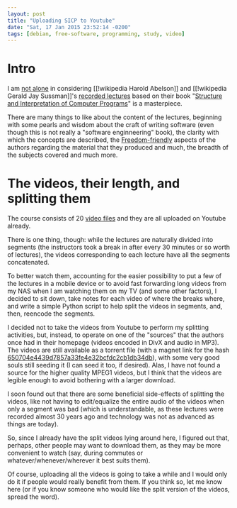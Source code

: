 ```yaml
---
layout: post
title: "Uploading SICP to Youtube"
date: "Sat, 17 Jan 2015 23:52:14 -0200"
tags: [debian, free-software, programming, study, video]
---
```


# Intro

I am [not alone][0] in considering [[!wikipedia Harold Abelson]] and
[[!wikipedia Gerald Jay Sussman]]'s [recorded lectures][1] based on their
book "[Structure and Interpretation of Computer Programs][2]" is a
masterpiece.

[0]: http://www.cs.berkeley.edu/~bh/sicp.html
[1]: http://groups.csail.mit.edu/mac/classes/6.001/abelson-sussman-lectures/
[2]: https://mitpress.mit.edu/sicp/full-text/book/book.html

There are many things to like about the content of the lectures, beginning
with some pearls and wisdom about the craft of writing software (even though
this is not really a "software enginneering" book), the clarity with which
the concepts are described, the [Freedom-friendly][3] aspects of the authors
regarding the material that they produced and much, the breadth of the
subjects covered and much more.

[3]: https://mitpress.mit.edu/sicp/

# The videos, their length, and splitting them

The course consists of 20 [video files][4] and they are all uploaded on
Youtube already.

[4]: https://www.youtube.com/playlist?list=PLE18841CABEA24090

There is one thing, though: while the lectures are naturally divided into
segments (the instructors took a break in after every 30 minutes or so worth
of lectures), the videos corresponding to each lecture have all the segments
concatenated.

To better watch them, accounting for the easier possibility to put a few of
the lectures in a mobile device or to avoid fast forwarding long videos from
my NAS when I am watching them on my TV (and some other factors), I decided
to sit down, take notes for each video of where the breaks where, and write
a simple Python script to help split the videos in segments, and, then,
reencode the segments.

I decided not to take the videos from Youtube to perform my splitting
activities, but, instead, to operate on one of the "sources" that the
authors once had in their homepage (videos encoded in DivX and audio in
MP3).  The videos are still available as a torrent file (with a magnet link
for the hash [650704e4439d7857a33fe4e32bcfdc2cb1db34db][hash]), with some
very good souls still seeding it (I can seed it too, if desired).  Alas, I
have not found a source for the higher quality MPEG1 videos, but I think
that the videos are legible enough to avoid bothering with a larger
download.

[hash]: magnet:?xt=urn:btih:650704e4439d7857a33fe4e32bcfdc2cb1db34db

I soon found out that there are some beneficial side-effects of splitting
the videos, like not having to edit/equalize the entire audio of the videos
when only a segment was bad (which is understandable, as these lectures were
recorded almost 30 years ago and technology was not as advanced as things
are today).

So, since I already have the split videos lying around here, I figured out
that, perhaps, other people may want to download them, as they may be more
convenient to watch (say, during commutes or whatever/whenever/wherever it
best suits them).

Of course, uploading all the videos is going to take a while and I would
only do it if people would really benefit from them.  If you think so, let
me know here (or if you know someone who would like the split version of the
videos, spread the word).


